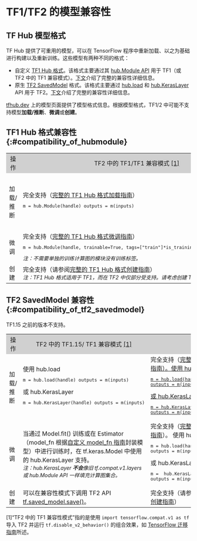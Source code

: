 <!--* freshness: { owner: 'maringeo' reviewed: '2022-10-07' } *-->

# TF1/TF2 的模型兼容性

## TF Hub 模型格式

TF Hub 提供了可重用的模型，可以在 TensorFlow 程序中重新加载、以之为基础进行构建以及重新训练。这些模型有两种不同的格式：

- 自定义 [TF1 Hub 格式](https://www.tensorflow.org/hub/tf1_hub_module)。该格式主要通过其 [hub.Module API](https://www.tensorflow.org/hub/api_docs/python/hub/Module) 用于 TF1（或 TF2 中的 TF1 兼容模式）。[下文](#compatibility_of_hubmodule)介绍了完整的兼容性详细信息。
- 原生 [TF2 SavedModel](https://www.tensorflow.org/hub/tf2_saved_model) 格式。该格式主要通过 [hub.load](https://www.tensorflow.org/hub/api_docs/python/hub/load) 和 [hub.KerasLayer](https://www.tensorflow.org/hub/api_docs/python/hub/KerasLayer) API 用于 TF2。[下文](#compatibility_of_tf2_savedmodel)介绍了完整的兼容性详细信息。

[tfhub.dev](https://tfhub.dev) 上的模型页面提供了模型格式信息。根据模型格式，TF1/2 中可能不支持模型**加载/推断**、**微调**或**创建**。

## TF1 Hub 格式兼容性 {:#compatibility_of_hubmodule}

<table style="width: 100%;">
  <tr style="text-align: center">
    <col style="width: 20%">
    <col style="width: 40%">
    <col style="width: 40%">
    <td style="text-align: center; background-color: #D0D0D0">操作</td>
    <td style="text-align: center; background-color: #D0D0D0">TF2 中的 TF1/TF1 兼容模式 <a href="#compatfootnote">[1]</a> </td>
    <td style="text-align: center; background-color: #D0D0D0">TF2</td>
  </tr>
  <tr>
    <td>加载/推断</td>
    <td>完全支持（<a href="https://www.tensorflow.org/hub/tf1_hub_module#using_a_module">完整的 TF1 Hub 格式加载指南</a>）      <pre style="font-size: 12px;" lang="python">m = hub.Module(handle) outputs = m(inputs)</pre> </td>
    <td>建议使用 hub.load     <pre style="font-size: 12px;" lang="python">m = hub.load(handle)
outputs = m.signatures["sig"](inputs)</pre>       或 hub.KerasLayer       <pre style="font-size: 12px;" lang="python">m = hub.KerasLayer(handle, signature="sig")
outputs = m(inputs)</pre> </td>
  </tr>
  <tr>
    <td>微调</td>
    <td>完全支持（<a href="https://www.tensorflow.org/hub/tf1_hub_module#for_consumers">完整的 TF1 Hub 格式微调指南</a>）<pre style="font-size: 12px;" lang="python">m = hub.Module(handle, trainable=True, tags=["train"]*is_training) outputs = m(inputs)</pre> <div style="font-style: italic; font-size: 14px"> 注：不需要单独的训练计算图的模块没有训练标签。</div> </td>
    <td style="text-align: center">       不受支持</td>
  </tr>
  <tr>
    <td>创建</td>
    <td>完全支持（请参阅<a href="https://www.tensorflow.org/hub/tf1_hub_module#general_approach">完整的 TF1 Hub 格式创建指南</a>）<br> <div style="font-style: italic; font-size: 14px"> 注：TF1 Hub 格式适用于 TF1，而在 TF2 中仅部分受支持。请考虑创建 TF2 SavedModel。      </div> </td>
    <td style="text-align: center">不受支持</td>
  </tr>
</table>

## TF2 SavedModel 兼容性 {:#compatibility_of_tf2_savedmodel}

TF1.15 之前的版本不支持。

<table style="width: 100%;">
  <tr style="text-align: center">
    <col style="width: 20%">
    <col style="width: 40%">
    <col style="width: 40%">
    <td style="text-align: center; background-color: #D0D0D0">操作</td>
    <td style="text-align: center; background-color: #D0D0D0">TF2 中的 TF1.15/ TF1 兼容模式 <a href="#compatfootnote">[1]</a> </td>
    <td style="text-align: center; background-color: #D0D0D0">TF2</td>
  </tr>
  <tr>
    <td>加载/推断</td>
    <td>       使用 hub.load     <pre style="font-size: 12px;" lang="python">m = hub.load(handle) outputs = m(inputs)</pre>       或 hub.KerasLayer       <pre style="font-size: 12px;" lang="python">m = hub.KerasLayer(handle) outputs = m(inputs)</pre> </td>
    <td> 完全支持（<a href="https://www.tensorflow.org/hub/tf2_saved_model#using_savedmodels_from_tf_hub">完整的 TF2 SavedModel 加载指南）。使用 hub.load     <pre style="font-size: 12px;" lang="python">m = hub.load(handle)
outputs = m(inputs)</pre>       或 hub.KerasLayer       <pre style="font-size: 12px;" lang="python">m = hub.KerasLayer(handle)
outputs = m(inputs)</pre></a> </td>
  </tr>
  <tr>
    <td>微调</td>
    <td>当通过 Model.fit() 训练或在 Estimator（model_fn 根据<a href="https://www.tensorflow.org/guide/migrate#using_a_custom_model_fn">自定义 model_fn 指南</a>封装模型）中进行训练时，在 tf.keras.Model 中使用的 hub.KerasLayer 支持。       <br><div style="font-style: italic; font-size: 14px;"> 注：hub.KerasLayer <span style="font-weight: bold;">不会</span>像旧 tf.compat.v1.layers 或 hub.Module API 一样填充计算图集合。</div> </td>
    <td>       完全支持（<a href="https://www.tensorflow.org/hub/tf2_saved_model#for_savedmodel_consumers">完整的 TF2 SavedModel 微调指南</a>）。      使用 hub.load：      <pre style="font-size: 12px;" lang="python">m = hub.load(handle)
outputs = m(inputs, training=is_training)</pre>       或 hub.KerasLayer：      <pre style="font-size: 12px;" lang="python">m =  hub.KerasLayer(handle, trainable=True)
outputs = m(inputs)</pre> </td>
  </tr>
  <tr>
    <td>创建</td>
    <td>可以在兼容性模式下调用 TF2 API <a href="https://www.tensorflow.org/api_docs/python/tf/saved_model/save">tf.saved_model.save()</a>。</td>
   <td>完全支持（请参阅<a href="https://www.tensorflow.org/hub/tf2_saved_model#creating_savedmodels_for_tf_hub">完整的 TF2 SavedModel 创建指南</a>）</td>
  </tr>
</table>

<p id="compatfootnote">[1]“TF2 中的 TF1 兼容性模式”指的是使用 <code style="font-size: 12px;" lang="python">import tensorflow.compat.v1 as tf</code> 导入 TF2  并运行   <code style="font-size: 12px;" lang="python">tf.disable_v2_behavior()</code> 的组合效果，如 <a href="https://www.tensorflow.org/guide/migrate">TensorFlow 迁移指南</a>所述。</p>

